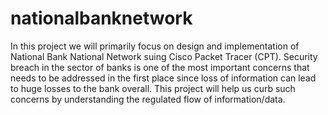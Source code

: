# nationalbanknetwork
In this project we will primarily focus on design and implementation of National Bank National Network suing Cisco Packet Tracer (CPT). Security breach in the sector of banks is one of the most important concerns that needs to be addressed in the first place since loss of information can lead to huge losses to the bank overall. This project will help us curb such concerns by understanding the regulated flow of information/data.
